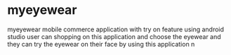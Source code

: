 # myeyewear
myeyewear mobile commerce application with try on feature using android studio
user can shopping on this application and choose the eyewear and they can try the eyewear on their face by using this application
n
